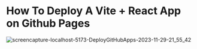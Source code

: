 # How To Deploy A Vite + React App on Github Pages

![screencapture-localhost-5173-DeployGitHubApps-2023-11-29-21_55_42](https://github.com/hadep275/DeployGitHubApps/assets/65734173/a7b08808-39e0-42e3-a603-58e0ff924a42)
